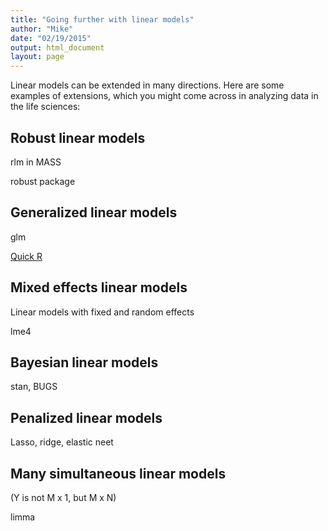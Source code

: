 ```yaml
---
title: "Going further with linear models"
author: "Mike"
date: "02/19/2015"
output: html_document
layout: page
---
```


Linear models can be extended in many directions. Here are some examples of extensions, which you might come across in analyzing data in the life sciences:

## Robust linear models

rlm in MASS

robust package

## Generalized linear models

glm

[Quick R](http://www.statmethods.net/advstats/glm.html)

## Mixed effects linear models

Linear models with fixed and random effects

lme4

## Bayesian linear models

stan, BUGS

## Penalized linear models

Lasso, ridge, elastic neet

## Many simultaneous linear models

(Y is not M x 1, but M x N)

limma
